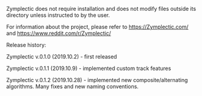 Zymplectic does not require installation and does not modify files outside its directory unless instructed to by the user.

For information about the project, please refer to https://Zymplectic.com/ and https://www.reddit.com/r/Zymplectic/

Release history:

Zymplectic v.0.1.0 (2019.10.2) - first released

Zymplectic v.0.1.1 (2019.10.9) - implemented custom track features

Zymplectic v.0.1.2 (2019.10.28) - implemented new composite/alternating algorithms. Many fixes and new naming conventions.
